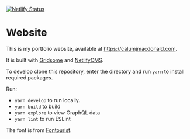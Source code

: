 [![Netlify Status](https://api.netlify.com/api/v1/badges/f6f8a7f2-388a-42c9-b6ce-677ed4fc1e9f/deploy-status)](https://app.netlify.com/sites/brave-bassi-f1d973/deploys)

# Website

This is my portfolio website, available at https://calumjmacdonald.com.

It is built with [Gridsome](https://gridsome.org/) and [NetlifyCMS](https://www.netlifycms.org/).

To develop clone this repository, enter the directory and run `yarn` to install required packages.

Run:
* `yarn develop` to run locally.
* `yarn build` to build
* `yarn explore` to view GraphQL data
* `yarn lint` to run ESLint

The font is from [Fontourist](https://www.fontourist.com/fonts/journal).